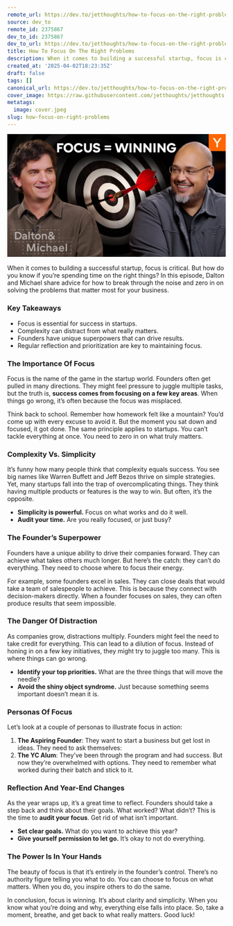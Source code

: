 ```yaml
---
remote_url: https://dev.to/jetthoughts/how-to-focus-on-the-right-problems-12d6
source: dev_to
remote_id: 2375867
dev_to_id: 2375867
dev_to_url: https://dev.to/jetthoughts/how-to-focus-on-the-right-problems-12d6
title: How To Focus On The Right Problems
description: When it comes to building a successful startup, focus is critical. But how do you know if you’re spending time on the right things? In this episode, Dalton and Michael share advice for how to break through the noise and zero in on solving the problems that matter most for your business.
created_at: '2025-04-02T18:23:35Z'
draft: false
tags: []
canonical_url: https://dev.to/jetthoughts/how-to-focus-on-the-right-problems-12d6
cover_image: https://raw.githubusercontent.com/jetthoughts/jetthoughts.github.io/master/content/blog/how-focus-on-right-problems/cover.jpeg
metatags:
  image: cover.jpeg
slug: how-focus-on-right-problems
---
```

[![How To Focus On The Right Problems](file_0.webp)](https://www.youtube.com/watch?v=z-TeST6LnOk)

When it comes to building a successful startup, focus is critical. But how do you know if you’re spending time on the right things? In this episode, Dalton and Michael share advice for how to break through the noise and zero in on solving the problems that matter most for your business.

### Key Takeaways

*   Focus is essential for success in startups.
*   Complexity can distract from what really matters.
*   Founders have unique superpowers that can drive results.
*   Regular reflection and prioritization are key to maintaining focus.

### The Importance Of Focus

Focus is the name of the game in the startup world. Founders often get pulled in many directions. They might feel pressure to juggle multiple tasks, but the truth is, **success comes from focusing on a few key areas**. When things go wrong, it’s often because the focus was misplaced.

Think back to school. Remember how homework felt like a mountain? You’d come up with every excuse to avoid it. But the moment you sat down and focused, it got done. The same principle applies to startups. You can’t tackle everything at once. You need to zero in on what truly matters.

### Complexity Vs. Simplicity

It’s funny how many people think that complexity equals success. You see big names like Warren Buffett and Jeff Bezos thrive on simple strategies. Yet, many startups fall into the trap of overcomplicating things. They think having multiple products or features is the way to win. But often, it’s the opposite.

*   **Simplicity is powerful.** Focus on what works and do it well.
*   **Audit your time.** Are you really focused, or just busy?

### The Founder’s Superpower

Founders have a unique ability to drive their companies forward. They can achieve what takes others much longer. But here’s the catch: they can’t do everything. They need to choose where to focus their energy.

For example, some founders excel in sales. They can close deals that would take a team of salespeople to achieve. This is because they connect with decision-makers directly. When a founder focuses on sales, they can often produce results that seem impossible.

### The Danger Of Distraction

As companies grow, distractions multiply. Founders might feel the need to take credit for everything. This can lead to a dilution of focus. Instead of honing in on a few key initiatives, they might try to juggle too many. This is where things can go wrong.

*   **Identify your top priorities.** What are the three things that will move the needle?
*   **Avoid the shiny object syndrome.** Just because something seems important doesn’t mean it is.

### Personas Of Focus

Let’s look at a couple of personas to illustrate focus in action:

1.  **The Aspiring Founder**: They want to start a business but get lost in ideas. They need to ask themselves:
2.  **The YC Alum**: They’ve been through the program and had success. But now they’re overwhelmed with options. They need to remember what worked during their batch and stick to it.

### Reflection And Year-End Changes

As the year wraps up, it’s a great time to reflect. Founders should take a step back and think about their goals. What worked? What didn’t? This is the time to **audit your focus**. Get rid of what isn’t important.

*   **Set clear goals.** What do you want to achieve this year?
*   **Give yourself permission to let go.** It’s okay to not do everything.

### The Power Is In Your Hands

The beauty of focus is that it’s entirely in the founder’s control. There’s no authority figure telling you what to do. You can choose to focus on what matters. When you do, you inspire others to do the same.

In conclusion, focus is winning. It’s about clarity and simplicity. When you know what you’re doing and why, everything else falls into place. So, take a moment, breathe, and get back to what really matters. Good luck!